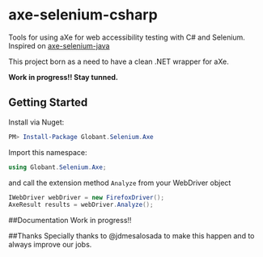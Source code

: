 # axe-selenium-csharp
Tools for using aXe for web accessibility testing with C# and Selenium. Inspired on [axe-selenium-java](https://github.com/dequelabs/axe-selenium-java)

This project born as a need to have a clean .NET wrapper for aXe.

**Work in progress!! Stay tunned.**

## Getting Started

Install via Nuget: 
```powershell
PM> Install-Package Globant.Selenium.Axe
```

Import this namespace:
```csharp
using Globant.Selenium.Axe;
```

and call the extension method ```Analyze``` from your WebDriver object
```csharp
IWebDriver webDriver = new FirefoxDriver();
AxeResult results = webDriver.Analyze();
```

##Documentation
Work in progress!!

##Thanks
Specially thanks to @jdmesalosada to make this happen and to always improve our jobs.